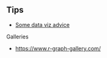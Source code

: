 ## Tips

- [Some data viz advice](https://www.datalorax.com/talks/psych-seminar19/)

Galleries

- https://www.r-graph-gallery.com/
